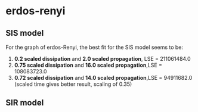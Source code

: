 # erdos-renyi
## SIS model
For the graph of erdos-Renyi, the best fit for the SIS model seems to be:
1. **0.2 scaled dissipation** and **2.0 scaled propagation**, LSE = 211061484.0
2. **0.75 scaled dissipation** and **16.0 scaled propagation**,LSE = 108083723.0
3. **0.72 scaled dissipation** and **14.0 scaled propagation**,LSE = 94911682.0 (scaled time gives better result, scaling of 0.35)
## SIR model
